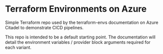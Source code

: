 # Terraform Environments on Azure

Simple Terraform repo used by the terraform-envs documentation on Azure Citadel to demonstrate CICD pipelines.

This repo is intended to be a default starting point. The documentation will detail the environment variables / provider block arguments required for each variant.
